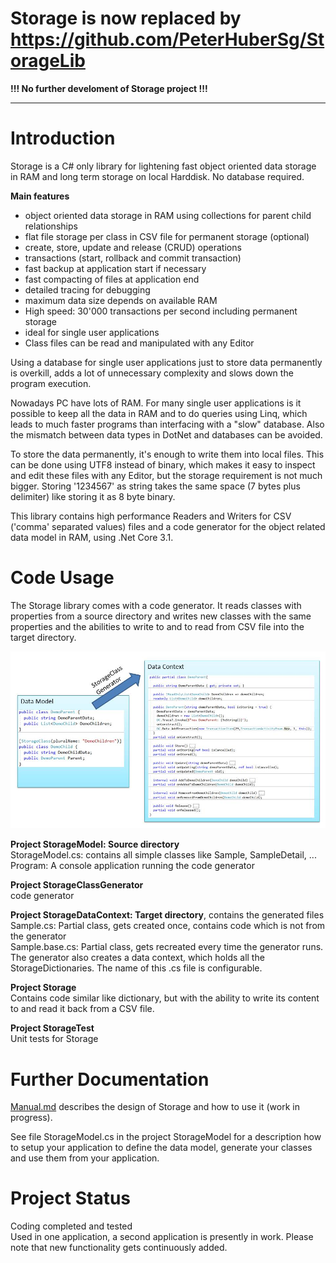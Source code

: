 # Storage is now replaced by https://github.com/PeterHuberSg/StorageLib

**!!! No further develoment of Storage project !!!**

***



# Introduction
Storage is a C# only library for lightening fast object oriented data storage in RAM and 
long term storage on local Harddisk. No database required.

**Main features**
* object oriented data storage in RAM using collections for parent child relationships
* flat file storage per class in CSV file for permanent storage (optional)
* create, store, update and release (CRUD) operations
* transactions (start, rollback and commit transaction)
* fast backup at application start if necessary
* fast compacting of files at application end
* detailed tracing for debugging
* maximum data size depends on available RAM
* High speed: 30'000 transactions per second including permanent storage
* ideal for single user applications
* Class files can be read and manipulated with any Editor

Using a database for single user applications just to store data permanently is overkill, adds 
a lot of unnecessary complexity and slows down the program execution.

Nowadays PC have lots of RAM. For many single user applications is it possible to keep all the data in RAM and to do queries using Linq, 
which leads to much faster programs than interfacing with a "slow" database. Also the mismatch between data types in DotNet and databases
can be avoided.

To store the data permanently, it's enough to write them into local files. This can be done using UTF8 instead of binary, which
makes it easy to inspect and edit these files with any Editor, but the storage requirement is not much bigger. Storing '1234567' as string
takes the same space (7 bytes plus delimiter) like storing it as 8 byte binary.

This library contains high performance Readers and Writers for CSV ('comma' separated values) files and a code generator for the 
object related data model in RAM, using .Net Core 3.1.

# Code Usage
The Storage library comes with a code generator. It reads classes with properties from a source
directory and writes new classes with the same properties and the 
abilities to write to and to read from CSV file into the target directory.

![](Generator.jpg)

**Project StorageModel: Source directory**  
StorageModel.cs: contains all simple classes like Sample, SampleDetail, ...  
Program: A console application running the code generator

**Project StorageClassGenerator**  
code generator

**Project StorageDataContext: Target directory**, contains the generated files  
Sample.cs: Partial class, gets created once, contains code which is not from the generator  
Sample.base.cs: Partial class, gets recreated every time the generator runs.  
The generator also creates a data context, which holds all the StorageDictionaries. The
name of this .cs file is configurable.

**Project Storage**  
Contains code similar like dictionary, but with the ability to write its content to and read 
it back from a CSV file.

**Project StorageTest**  
Unit tests for Storage

# Further Documentation
[Manual.md](Manual.md) describes the design of Storage and how to use it (work in progress).

See file StorageModel.cs in the project StorageModel for a description how to setup your 
application to define the data model, generate your classes and use them from your 
application.

# Project Status
Coding completed and tested  
Used in one application, a second application is presently in work.
Please note that new functionality gets continuously added.
 


